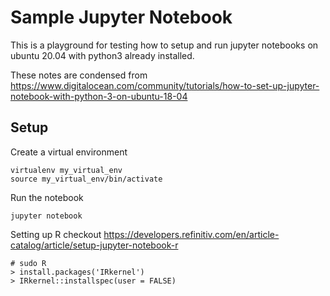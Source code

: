 # Sample Jupyter Notebook
This is a playground for testing how to setup and run jupyter notebooks on ubuntu 20.04 with python3 already installed.  

These notes are condensed from https://www.digitalocean.com/community/tutorials/how-to-set-up-jupyter-notebook-with-python-3-on-ubuntu-18-04  

## Setup  

Create a virtual environment
```
virtualenv my_virtual_env
source my_virtual_env/bin/activate
```

Run the notebook
```
jupyter notebook
```

Setting up R
checkout https://developers.refinitiv.com/en/article-catalog/article/setup-jupyter-notebook-r  
```
# sudo R
> install.packages('IRkernel')
> IRkernel::installspec(user = FALSE)
```
